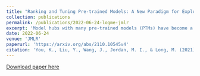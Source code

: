 ```yaml
---
title: "Ranking and Tuning Pre-trained Models: A New Paradigm for Exploiting Model Hubs"
collection: publications
permalink: /publications/2022-06-24-logme-jmlr
excerpt: 'Model hubs with many pre-trained models (PTMs) have become a cornerstone of deep learning. Although built at a high cost, they remain **under-exploited** -- practitioners usually pick one PTM from the provided model hub by popularity and then fine-tune the PTM to solve the target task. This naïve but common practice poses two obstacles to full exploitation of pre-trained model hubs: first, the PTM selection by popularity has no optimality guarantee, and second, only one PTM is used while the remaining PTMs are ignored. An alternative might be to consider all possible combinations of PTMs and extensively fine-tune each combination, but this would not only be prohibitive computationally but may also lead to statistical over-fitting. In this paper, we propose a new paradigm for exploiting model hubs that is intermediate between these extremes. The paradigm is characterized by two aspects: (1) We use an evidence maximization procedure to estimate the maximum value of label evidence given features extracted by pre-trained models. This procedure can rank all the PTMs in a model hub for various types of PTMs and tasks **before fine-tuning**. (2) The best ranked PTM can either be fine-tuned and deployed if we have no preference for the model architecture or the target PTM can be tuned by the top K ranked PTMs via a Bayesian procedure that we propose. This procedure, which we refer to as **B-Tuning**, not only improves upon specialized methods designed for tuning homogeneous PTMs, but also applies to the challenging problem of tuning heterogeneous PTMs where it yields a new level of benchmark performance.'
date: 2022-06-24
venue: 'JMLR'
paperurl: 'https://arxiv.org/abs/2110.10545v4'
citation: 'You, K., Liu, Y., Wang, J., Jordan, M. I., & Long, M. (2021). Ranking and Tuning Pre-trained Models: A New Paradigm of Exploiting Model Hubs. arXiv preprint.'
---
```



[Download paper here](https://arxiv.org/pdf/2110.10545v4.pdf)

